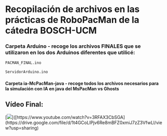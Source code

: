 # Recopilación de archivos en las prácticas de RoboPacMan de la cátedra BOSCH-UCM

### Carpeta Arduino - recoge los archivos FINALES que se utilizaron en los dos Arduinos diferentes que utilicé: 
```bash
PACMAN_FINAL.ino

ServidorArduino.ino
```

#### Carpeta ia-McPacMan-java - recoge todos los archivos necesarios para la simulación con IA en java del MsPacMan vs Ghosts

## Vídeo Final: 
[![]([[https://img.youtube.com/vi/3RFAX3CbSGA/0.jpg](https://gaia.fdi.ucm.es/research/mspacman/img/logo.png)](https://drive.google.com/file/d/1t4GCoLIPjv6Re8mBFZ0xmiJ7zZ3VfwLl/view?usp=sharing)https://drive.google.com/file/d/1t4GCoLIPjv6Re8mBFZ0xmiJ7zZ3VfwLl/view?usp=sharing)]([https://www.youtube.com/watch?v=3RFAX3CbSGA](https://drive.google.com/file/d/1t4GCoLIPjv6Re8mBFZ0xmiJ7zZ3VfwLl/view?usp=sharing)

